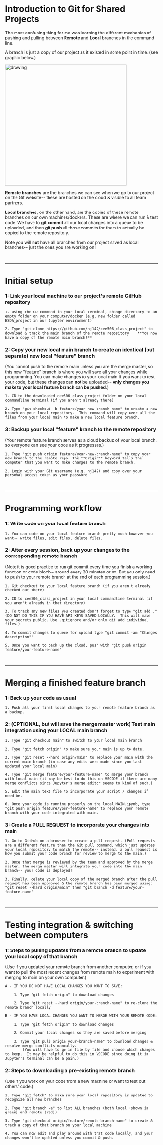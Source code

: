 # Introduction to Git for Shared Projects

The most confusing thing for me was learning the different mechanics of pushing and pulling between **Remote** and **Local** branches in the command line. 

A branch is just a copy of our project as it existed in some point in time. (see graphic below.)  

<img src="https://www.nobledesktop.com/image/gitresources/git-branches-merge.png" alt="drawing" width="400"/>

**Remote branches** are the branches we can see when we go to our project on the Git website-- these are hosted on the cloud & visible to all team partners. 

**Local branches**, on the other hand, are the copies of these remote branches on our own machines/dockers.  These are where we can run & test code.  We have to **git commit** all our local changes into a queue to be uploaded, and then **git push** all those commits for them to actually be copied to the remote repository.  

Note you will **not** have all branches from our project saved as local branches-- just the ones you are working on! 

&nbsp;  

***

# Initial setup
### 1: Link your local machine to our project's remote GitHub repository

	1. Using the CD command in your local terminal, change directory to an empty folder on your computer/docker (e.g. new folder called ESDA_project in our Jupyter environment)

	2. Type "git clone https://github.com/nj142/cee506_class_project" to download & track the main branch of the remote repository.   **You now have a copy of the remote main branch!**


### 2: Copy your new local main branch to create an identical (but separate) new local "feature" branch
(You cannot push to the remote main unless you are the merge master, so this new "feature" branch is where you will save all your changes while programming. You can make changes to your local main if you want to test your code, but these changes can **not** be uploaded-- **only changes you make to your local feature branch can be pushed**.)

	1. CD to the downloaded cee506_class_project folder on your local commandline terminal (if you aren't already there)
 
	2. Type "git checkout -b feature/your-new-branch-name" to create a new branch on your local repository.  This command will copy over all the files from your local main to make a new local feature branch.

 ### 3: Backup your local "feature" branch to the remote repository
 (Your remote feature branch serves as a cloud backup of your local branch, so everyone can see your code as it progresses.)
 
	1. Type "git push origin feature/your-new-branch-name" to copy your new branch to the remote repo. The **Origin** keyword tells the computer that you want to make changes to the remote branch.

	2. Login with your Git username (e.g. nj142) and copy over your personal access token as your password

&nbsp;  

***

# Programming workflow
 ### 1: Write code on your local feature branch
 	1. You can code on your local feature branch pretty much however you want-- write files, edit files, delete files. 
  
 ### 2: After every session, back up your changes to the corresponding remote branch
(Note it is good practice to run git commit every time you finish a working function or code block-- around every 20 minutes or so.  But you only need to push to your remote branch at the end of each programming session.)

	1. Git checkout to your local feature branch (if you aren't already checked out there)

	2. CD to cee506_class_project in your local commandline terminal (if you aren't already in that directory)
 
	3. To track any new files you created don't forget to type "git add ." (DO NOT DO THIS IF YOU HAVE API KEYS SAVED LOCALLY.  This will make your secrets public. Use .gitignore and/or only git add individual files.)
 
	4. To commit changes to queue for upload type "git commit -am "Changes description""
 
	5. Once you want to back up the cloud, push with "git push origin feature/your-feature-name"

&nbsp;  

***

# Merging a finished feature branch
 ### 1: Back up your code as usual
	1. Push all your final local changes to your remote feature branch as a backup.

 ### 2: (OPTIONAL, but will save the merge master work) Test main integration using your LOCAL main branch
	1. Type "git checkout main" to switch to your local main branch

 	2. Type "git fetch origin" to make sure your main is up to date.

  	3. Type "git reset --hard origin/main" to replace your main with the current main branch (in case any edits were made since you last updated your local main)

 	4. Type "git merge feature/your-feature-name" to merge your branch with local main (it may be best to do this on VSCODE if there are many merge conflicts since Jupyter's merge editor seems to kind of suck.)

  	5. Edit the main text file to incorporate your script / changes if need be.

   	6. Once your code is running properly on the local MAIN.ipynb, type "git push origin feature/your-feature-name" to replace your remote branch with your code integrated with main.

 ### 3: Create a PULL REQUEST to incorporate your changes into main
 
	1. Go to GitHub on a browser to create a pull request. (Pull requests are a different feature than the Git pull command, which just updates your local repository to match the remote-- instead, a pull request is how you submit your code branch for review to merge to the main.)

	2. Once that merge is reviewed by the team and approved by the merge master, the merge master will integrate your code into the main branch-- your code is deployed!
 	
  	3. Finally, delete your local copy of the merged branch after the pull request has been approved & the remote branch has been merged using: "git reset --hard origin/main" then "git branch -d feature/your-feature-name"

&nbsp;  

*** 

# Testing integration & switching between computers

### 1: Steps to pulling updates from a remote branch to update your local copy of that branch 
(Use if you updated your remote branch from another computer, or if you want to pull the most recent changes from remote main to experiment with merging to main on your own computer.)

    A - IF YOU DO NOT HAVE LOCAL CHANGES YOU WANT TO SAVE:

		1. Type "git fetch origin" to download changes

		2. Type "git reset --hard origin/your-branch-name" to re-clone the remote branch locally
            
    B - IF YOU HAVE LOCAL CHANGES YOU WANT TO MERGE WITH YOUR REMOTE CODE:

		1. Type "git fetch origin" to download changes

		2. Commit your local changes so they are saved before merging

		3. Type "git pull origin your-branch-name" to download changes & resolve merge conflicts manually.
            (You will have to go in file by file and choose which changes to keep.  It may be helpful to do this in VSCODE since doing it in Jupyter's terminal can be a pain.)


### 2: Steps to downloading a pre-existing remote branch 
(Use if you work on your code from a new machine or want to test out others' code.)

	1. Type "git fetch" to make sure your local repository is updated to recognize all new branches
	
	2. Type "git branch -a" to list ALL branches (both local (shown in green) and remote (red))

	3. Type "git checkout origin/feature/remote-branch-name" to create & track a copy of that branch on your local machine

	4. You can now edit and play around with that code locally, and your changes won't be updated unless you commit & push.

